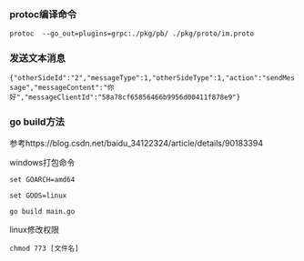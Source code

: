 ### protoc编译命令

`protoc  --go_out=plugins=grpc:./pkg/pb/ ./pkg/proto/im.proto
`

### 发送文本消息
`{"otherSideId":"2","messageType":1,"otherSideType":1,"action":"sendMessage","messageContent":"你好","messageClientId":"58a78cf65856466b9956d00411f878e9"}`

### go build方法
参考https://blog.csdn.net/baidu_34122324/article/details/90183394


windows打包命令
```
set GOARCH=amd64

set GOOS=linux

go build main.go
```
linux修改权限

```
chmod 773 [文件名]
```